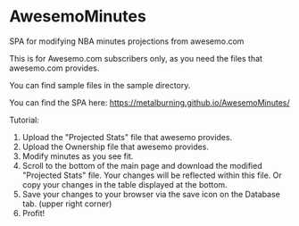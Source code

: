 # AwesemoMinutes
SPA for modifying NBA minutes projections from awesemo.com

This is for Awesemo.com subscribers only, as you need the files that awesemo.com provides.

You can find sample files in the sample directory.

You can find the SPA here: https://metalburning.github.io/AwesemoMinutes/

Tutorial:

1. Upload the "Projected Stats" file that awesemo provides.
2. Upload the Ownership file that awesemo provides.
3. Modify minutes as you see fit.
4. Scroll to the bottom of the main page and download the modified "Projected Stats" file. Your changes will be reflected within this file. Or copy your changes in the table displayed at the bottom.
5. Save your changes to your browser via the save icon on the Database tab. (upper right corner)
6. Profit!
